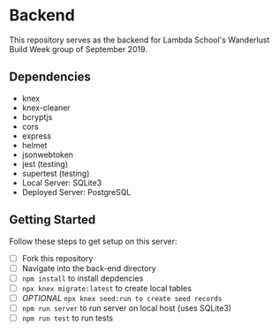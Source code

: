 # Backend

This repository serves as the backend for Lambda School's Wanderlust Build Week group of September 2019.

## Dependencies

- knex
- knex-cleaner
- bcryptjs
- cors
- express
- helmet
- jsonwebtoken
- jest (testing)
- supertest (testing)
- Local Server: SQLite3
- Deployed Server: PostgreSQL

## Getting Started

Follow these steps to get setup on this server:

- [ ] Fork this repository
- [ ] Navigate into the back-end directory
- [ ] `npm install` to install depdencies
- [ ] `npx knex migrate:latest` to create local tables
- [ ] _OPTIONAL_ `npx knex seed:run to create seed records`
- [ ] `npm run server` to run server on local host (uses SQLite3)
- [ ] `npm run test` to run tests
